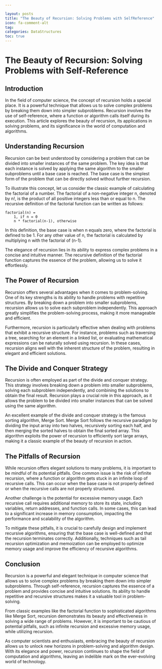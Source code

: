 ```yaml
---

layout: posts
title: "The Beauty of Recursion: Solving Problems with SelfReference"
icon: fa-comment-alt
tag:      
categories: DataStructures
toc: true
---
```




# The Beauty of Recursion: Solving Problems with Self-Reference

## Introduction

In the field of computer science, the concept of recursion holds a special place. It is a powerful technique that allows us to solve complex problems by breaking them down into simpler subproblems. Recursion involves the use of self-reference, where a function or algorithm calls itself during its execution. This article explores the beauty of recursion, its applications in solving problems, and its significance in the world of computation and algorithms.

## Understanding Recursion

Recursion can be best understood by considering a problem that can be divided into smaller instances of the same problem. The key idea is that each instance is solved by applying the same algorithm to the smaller subproblems until a base case is reached. The base case is the simplest form of the problem that can be directly solved without further recursion.

To illustrate this concept, let us consider the classic example of calculating the factorial of a number. The factorial of a non-negative integer n, denoted by n!, is the product of all positive integers less than or equal to n. The recursive definition of the factorial function can be written as follows:

```
factorial(n) = 
    1, if n = 0
    n * factorial(n-1), otherwise
```

In this definition, the base case is when n equals zero, where the factorial is defined to be 1. For any other value of n, the factorial is calculated by multiplying n with the factorial of (n-1).

The elegance of recursion lies in its ability to express complex problems in a concise and intuitive manner. The recursive definition of the factorial function captures the essence of the problem, allowing us to solve it effortlessly.

## The Power of Recursion

Recursion offers several advantages when it comes to problem-solving. One of its key strengths is its ability to handle problems with repetitive structures. By breaking down a problem into smaller subproblems, recursion allows us to solve each subproblem independently. This approach greatly simplifies the problem-solving process, making it more manageable and efficient.

Furthermore, recursion is particularly effective when dealing with problems that exhibit a recursive structure. For instance, problems such as traversing a tree, searching for an element in a linked list, or evaluating mathematical expressions can be naturally solved using recursion. In these cases, recursion aligns well with the inherent structure of the problem, resulting in elegant and efficient solutions.

## The Divide and Conquer Strategy

Recursion is often employed as part of the divide and conquer strategy. This strategy involves breaking down a problem into smaller subproblems, solving each subproblem independently, and combining the solutions to obtain the final result. Recursion plays a crucial role in this approach, as it allows the problem to be divided into smaller instances that can be solved using the same algorithm.

An excellent example of the divide and conquer strategy is the famous sorting algorithm, Merge Sort. Merge Sort follows the recursive paradigm by dividing the input array into two halves, recursively sorting each half, and then merging the sorted halves to obtain the final sorted array. This algorithm exploits the power of recursion to efficiently sort large arrays, making it a classic example of the beauty of recursion in action.

## The Pitfalls of Recursion

While recursion offers elegant solutions to many problems, it is important to be mindful of its potential pitfalls. One common issue is the risk of infinite recursion, where a function or algorithm gets stuck in an infinite loop of recursive calls. This can occur when the base case is not properly defined or when the recursive calls are not properly structured.

Another challenge is the potential for excessive memory usage. Each recursive call requires additional memory to store its state, including variables, return addresses, and function calls. In some cases, this can lead to a significant increase in memory consumption, impacting the performance and scalability of the algorithm.

To mitigate these pitfalls, it is crucial to carefully design and implement recursive algorithms, ensuring that the base case is well-defined and that the recursion terminates correctly. Additionally, techniques such as tail recursion optimization and memoization can be employed to optimize memory usage and improve the efficiency of recursive algorithms.

## Conclusion

Recursion is a powerful and elegant technique in computer science that allows us to solve complex problems by breaking them down into simpler subproblems. Through self-reference, recursion captures the essence of a problem and provides concise and intuitive solutions. Its ability to handle repetitive and recursive structures makes it a valuable tool in problem-solving.

From classic examples like the factorial function to sophisticated algorithms like Merge Sort, recursion demonstrates its beauty and effectiveness in solving a wide range of problems. However, it is important to be cautious of potential pitfalls, such as infinite recursion and excessive memory usage, while utilizing recursion.

As computer scientists and enthusiasts, embracing the beauty of recursion allows us to unlock new horizons in problem-solving and algorithm design. With its elegance and power, recursion continues to shape the field of computation and algorithms, leaving an indelible mark on the ever-evolving world of technology.